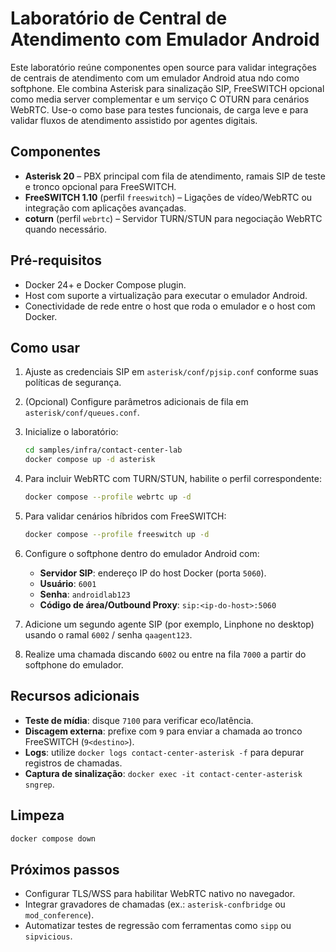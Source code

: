 # Laboratório de Central de Atendimento com Emulador Android

Este laboratório reúne componentes open source para validar integrações de centrais de atendimento com um emulador Android atua
ndo como softphone. Ele combina Asterisk para sinalização SIP, FreeSWITCH opcional como media server complementar e um serviço C
OTURN para cenários WebRTC. Use-o como base para testes funcionais, de carga leve e para validar fluxos de atendimento assistido
 por agentes digitais.

## Componentes

- **Asterisk 20** – PBX principal com fila de atendimento, ramais SIP de teste e tronco opcional para FreeSWITCH.
- **FreeSWITCH 1.10** (perfil `freeswitch`) – Ligações de vídeo/WebRTC ou integração com aplicações avançadas.
- **coturn** (perfil `webrtc`) – Servidor TURN/STUN para negociação WebRTC quando necessário.

## Pré-requisitos

- Docker 24+ e Docker Compose plugin.
- Host com suporte a virtualização para executar o emulador Android.
- Conectividade de rede entre o host que roda o emulador e o host com Docker.

## Como usar

1. Ajuste as credenciais SIP em `asterisk/conf/pjsip.conf` conforme suas políticas de segurança.
2. (Opcional) Configure parâmetros adicionais de fila em `asterisk/conf/queues.conf`.
3. Inicialize o laboratório:

    ```sh
    cd samples/infra/contact-center-lab
    docker compose up -d asterisk
    ```

4. Para incluir WebRTC com TURN/STUN, habilite o perfil correspondente:

    ```sh
    docker compose --profile webrtc up -d
    ```

5. Para validar cenários híbridos com FreeSWITCH:

    ```sh
    docker compose --profile freeswitch up -d
    ```

6. Configure o softphone dentro do emulador Android com:

    - **Servidor SIP**: endereço IP do host Docker (porta `5060`).
    - **Usuário**: `6001`
    - **Senha**: `androidlab123`
    - **Código de área/Outbound Proxy**: `sip:<ip-do-host>:5060`

7. Adicione um segundo agente SIP (por exemplo, Linphone no desktop) usando o ramal `6002` / senha `qaagent123`.
8. Realize uma chamada discando `6002` ou entre na fila `7000` a partir do softphone do emulador.

## Recursos adicionais

- **Teste de mídia**: disque `7100` para verificar eco/latência.
- **Discagem externa**: prefixe com `9` para enviar a chamada ao tronco FreeSWITCH (`9<destino>`).
- **Logs**: utilize `docker logs contact-center-asterisk -f` para depurar registros de chamadas.
- **Captura de sinalização**: `docker exec -it contact-center-asterisk sngrep`.

## Limpeza

```sh
docker compose down
```

## Próximos passos

- Configurar TLS/WSS para habilitar WebRTC nativo no navegador.
- Integrar gravadores de chamadas (ex.: `asterisk-confbridge` ou `mod_conference`).
- Automatizar testes de regressão com ferramentas como `sipp` ou `sipvicious`.
